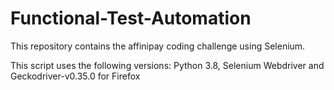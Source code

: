 # Functional-Test-Automation
This repository contains the affinipay coding challenge using Selenium.


This script uses the following versions: Python 3.8, Selenium Webdriver and Geckodriver-v0.35.0 for Firefox
